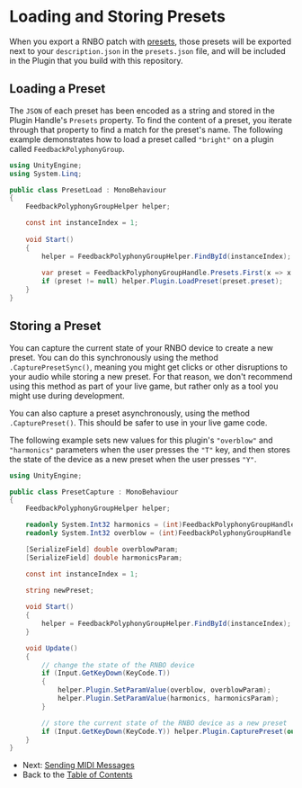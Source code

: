 # Loading and Storing Presets

When you export a RNBO patch with [presets](https://rnbo.cycling74.com/learn/presets-with-snapshots), those presets will be exported next to your `description.json` in the `presets.json` file, and will be included in the Plugin that you build with this repository. 

## Loading a Preset

The `JSON` of each preset has been encoded as a string and stored in the Plugin Handle's `Presets` property. To find the content of a preset, you iterate through that property to find a match for the preset's name. The following example demonstrates how to load a preset called `"bright"` on a plugin called `FeedbackPolyphonyGroup`.

```csharp
using UnityEngine;
using System.Linq;

public class PresetLoad : MonoBehaviour
{
    FeedbackPolyphonyGroupHelper helper;

    const int instanceIndex = 1;
    
    void Start()
    {
        helper = FeedbackPolyphonyGroupHelper.FindById(instanceIndex);
        
        var preset = FeedbackPolyphonyGroupHandle.Presets.First(x => x.name == "bright");
        if (preset != null) helper.Plugin.LoadPreset(preset.preset);
    }
}
```

## Storing a Preset

You can capture the current state of your RNBO device to create a new preset. You can do this synchronously using the method `.CapturePresetSync()`, meaning you might get clicks or other disruptions to your audio while storing a new preset. For that reason, we don't recommend using this method as part of your live game, but rather only as a tool you might use during development.

You can also capture a preset asynchronously, using the method `.CapturePreset()`. This should be safer to use in your live game code.

The following example sets new values for this plugin's `"overblow"` and `"harmonics"` parameters when the user presses the `"T"` key, and then stores the state of the device as a new preset when the user presses `"Y"`.

```csharp
using UnityEngine;

public class PresetCapture : MonoBehaviour
{
    FeedbackPolyphonyGroupHelper helper;

    readonly System.Int32 harmonics = (int)FeedbackPolyphonyGroupHandle.GetParamIndexById("harmonics");
    readonly System.Int32 overblow = (int)FeedbackPolyphonyGroupHandle.GetParamIndexById("overblow");

    [SerializeField] double overblowParam;
    [SerializeField] double harmonicsParam;

    const int instanceIndex = 1;

    string newPreset;
    
    void Start()
    {
        helper = FeedbackPolyphonyGroupHelper.FindById(instanceIndex);
    }

    void Update()
    {
        // change the state of the RNBO device
        if (Input.GetKeyDown(KeyCode.T))
        {
            helper.Plugin.SetParamValue(overblow, overblowParam);
            helper.Plugin.SetParamValue(harmonics, harmonicsParam);
        }

        // store the current state of the RNBO device as a new preset
        if (Input.GetKeyDown(KeyCode.Y)) helper.Plugin.CapturePreset(out newPreset);
    }
}

```

- Next: [Sending MIDI Messages](MIDI.md)
- Back to the [Table of Contents](INDEX.md)
